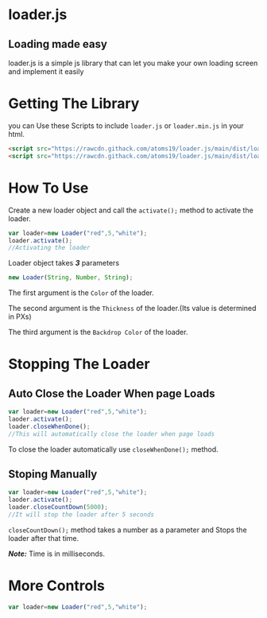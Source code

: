 # loader.js
## Loading made easy

loader.js is a simple js library that can let you make your own loading screen and implement it easily

# Getting The Library

you can Use these Scripts to include `loader.js` or `loader.min.js` in your html.

```html
<script src="https://rawcdn.githack.com/atoms19/loader.js/main/dist/loader.js"></script>
<script src="https://rawcdn.githack.com/atoms19/loader.js/main/dist/loader.min.js"></script>
```

# How To Use

Create a new loader object and call the `activate();` method to activate the loader.

```javascript
var loader=new Loader("red",5,"white");
loader.activate();
//Activating the loader
```
Loader object takes ***3*** parameters 
```javascript
new Loader(String, Number, String);
```
The first argument is the `Color` of the loader.

The second argument is the `Thickness` of the loader.(Its value is determined in PXs)

The third argument is the `Backdrop Color` of the loader.

# Stopping The Loader

## Auto Close the Loader When page Loads
```javascript
var loader=new Loader("red",5,"white");
laoder.activate();
loader.closeWhenDone();
//This will automatically close the loader when page loads
```
To close the loader automatically use `closeWhenDone();` method.

## Stoping Manually

```javascript
var loader=new Loader("red",5,"white");
laoder.activate();
loader.closeCountDown(5000);
//It will stop the loader after 5 seconds
```
`closeCountDown();` method takes a number as a parameter and Stops the loader after that time.

***Note:*** Time is in milliseconds.
# More Controls
```javascript
var loader=new Loader("red",5,"white");


```
